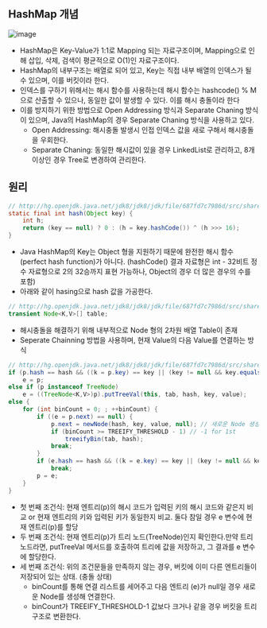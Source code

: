 ## HashMap 개념
![image](https://github.com/daehoon12/wanted-pre-onboarding-challenge-be-task-July/assets/32921115/7693d232-eb70-4e7c-ad8d-09b9081e5bdf)

- HashMap은 Key-Value가 1:1로 Mapping 되는 자료구조이며, Mapping으로 인해 삽입, 삭제, 검색이 평균적으로 O(1)인 자료구조이다.
- HashMap의 내부구조는 배열로 되어 있고, Key는 직접 내부 배열의 인덱스가 될 수 있으며, 이를 버킷이라 한다. 
- 인덱스를 구하기 위해서는 해시 함수를 사용하는데 해시 함수는 hashcode() % M 으로 산출할 수 있으나, 동일한 값이 발생할 수 있다. 이를 해시 충돌이라 한다
- 이를 방지하기 위한 방법으로 Open Addressing 방식과 Separate Chaning 방식이 있으며, Java의 HashMap의 경우 Separate Chaning 방식을 사용하고 있다.
  - Open Addressing: 해시충돌 발생시 인접 인덱스 값을 새로 구해서 해시충돌을 우회한다.
  - Separate Chaning: 동일한 해시값이 있을 경우 LinkedList로 관리하고, 8개 이상인 경우 Tree로 변경하여 관리한다.

## 원리
```java
// http://hg.openjdk.java.net/jdk8/jdk8/jdk/file/687fd7c7986d/src/share/classes/java/util/HashMap.java#l336
static final int hash(Object key) {
	int h;
	return (key == null) ? 0 : (h = key.hashCode()) ^ (h >>> 16);
}
```
- Java HashMap의 Key는 Object 형을 지원하기 때문에 완전한 해시 함수(perfect hash function)가 아니다. (hashCode() 결과 자료형은 int - 32비트 정수 자료형으로 2의 32승까지 표현 가능하나, Object의 경우 더 많은 경우의 수를 포함) 
- 아래와 같이 hasing으로 hash 값을 가공한다.

```java
// http://hg.openjdk.java.net/jdk8/jdk8/jdk/file/687fd7c7986d/src/share/classes/java/util/HashMap.java#l395
transient Node<K,V>[] table;
```
- 해시충돌을 해결하기 위해 내부적으로 Node 형의 2차원 배열 Table이 존재
- Seperate Chainning 방법을 사용하며, 현재 Value의 다음 Value를 연결하는 방식

```java
// http://hg.openjdk.java.net/jdk8/jdk8/jdk/file/687fd7c7986d/src/share/classes/java/util/HashMap.java#l641
if (p.hash == hash && ((k = p.key) == key || (key != null && key.equals(k))))
	e = p;
else if (p instanceof TreeNode)
	e = ((TreeNode<K,V>)p).putTreeVal(this, tab, hash, key, value);
else {
	for (int binCount = 0; ; ++binCount) {
		if ((e = p.next) == null) {
			p.next = newNode(hash, key, value, null); // 새로운 Node 생성해 연결
			if (binCount >= TREEIFY_THRESHOLD - 1) // -1 for 1st
				treeifyBin(tab, hash);
			break;
		}
		if (e.hash == hash && ((k = e.key) == key || (key != null && key.equals(k))))
			break;
		p = e;
	}
}
```
- 첫 번째 조건식: 현재 엔트리(p)의 해시 코드가 입력된 키의 해시 코드와 같은지 비교 or 현재 엔트리의 키와 입력된 키가 동일한지 비교. 둘다 참일 경우 e 변수에 현재 엔트리(p)를 할당
- 두 번째 조건식: 현재 엔트리(p)가 트리 노드(TreeNode)인지 확인한다.만약 트리 노드라면, putTreeVal 메서드를 호출하여 트리에 값을 저장하고, 그 결과를 e 변수에 할당한다.
- 세 번째 조건식: 위의 조건문들을 만족하지 않는 경우, 버킷에 이미 다른 엔트리들이 저장되어 있는 상태. (충돌 상태)
  - binCount를 통해 연결 리스트를 세어주고 다음 엔트리 (e)가 null일 경우 새로운 Node를 생성해 연결한다.
  - binCount가 TREEIFY_THRESHOLD-1 값보다 크거나 같을 경우 버킷을 트리 구조로 변환한다.

 
